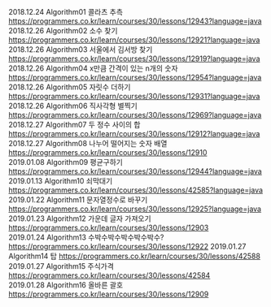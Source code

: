 2018.12.24 Algorithm01 콜라츠 추측 https://programmers.co.kr/learn/courses/30/lessons/12943?language=java  
2018.12.26 Algorithm02 소수 찾기 https://programmers.co.kr/learn/courses/30/lessons/12921?language=java       
2018.12.26 Algorithm03 서울에서 김서방 찾기 https://programmers.co.kr/learn/courses/30/lessons/12919?language=java      
2018.12.26 Algorithm04 x만큼 간격이 있는 n개의 숫자 https://programmers.co.kr/learn/courses/30/lessons/12954?language=java     
2018.12.26 Algorithm05 자릿수 더하기 https://programmers.co.kr/learn/courses/30/lessons/12931?language=java             
2018.12.26 Algorithm06 직사각형 별찍기 https://programmers.co.kr/learn/courses/30/lessons/12969?language=java                    
2018.12.27 Algorithm07 두 정수 사이의 합 https://programmers.co.kr/learn/courses/30/lessons/12912?language=java            
2018.12.27 Algorithm08 나누어 떨어지는 숫자 배열  https://programmers.co.kr/learn/courses/30/lessons/12910            
2019.01.08 Algorithm09 평균구하기 https://programmers.co.kr/learn/courses/30/lessons/12944?language=java                            
2019.01.13 Algorithm10 쇠막대기  https://programmers.co.kr/learn/courses/30/lessons/42585?language=java                       
2019.01.22 Algorithm11 문자열정수로 바꾸기  https://programmers.co.kr/learn/courses/30/lessons/12925?language=java                       
2019.01.23 Algorithm12 가운데 글자 가져오기   https://programmers.co.kr/learn/courses/30/lessons/12903                                       
2019.01.24 Algorithm13 수박수박수박수박수박수?    https://programmers.co.kr/learn/courses/30/lessons/12922
2019.01.27 Algorithm14 탑  https://programmers.co.kr/learn/courses/30/lessons/42588                                        
2019.01.27 Algorithm15 주식가격 https://programmers.co.kr/learn/courses/30/lessons/42584                                              
2019.01.28 Algorithm16  올바른 괄호 https://programmers.co.kr/learn/courses/30/lessons/12909
